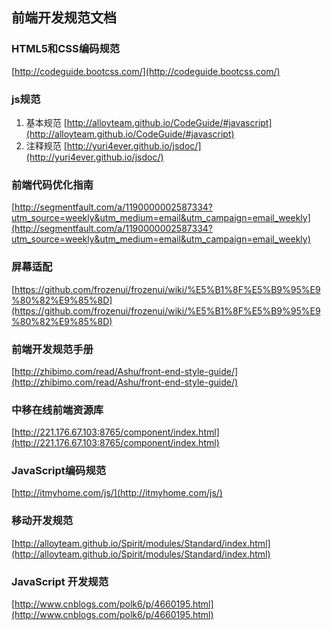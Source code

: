 ## 前端开发规范文档
### HTML5和CSS编码规范
[http://codeguide.bootcss.com/](http://codeguide.bootcss.com/)

### js规范
1. 基本规范
  [http://alloyteam.github.io/CodeGuide/#javascript](http://alloyteam.github.io/CodeGuide/#javascript)
2. 注释规范
  [http://yuri4ever.github.io/jsdoc/](http://yuri4ever.github.io/jsdoc/)

### 前端代码优化指南
[http://segmentfault.com/a/1190000002587334?utm_source=weekly&utm_medium=email&utm_campaign=email_weekly](http://segmentfault.com/a/1190000002587334?utm_source=weekly&utm_medium=email&utm_campaign=email_weekly)

### 屏幕适配
[https://github.com/frozenui/frozenui/wiki/%E5%B1%8F%E5%B9%95%E9%80%82%E9%85%8D](https://github.com/frozenui/frozenui/wiki/%E5%B1%8F%E5%B9%95%E9%80%82%E9%85%8D)

### 前端开发规范手册
[http://zhibimo.com/read/Ashu/front-end-style-guide/](http://zhibimo.com/read/Ashu/front-end-style-guide/)

### 中移在线前端资源库
[http://221.176.67.103:8765/component/index.html](http://221.176.67.103:8765/component/index.html)

### JavaScript编码规范
[http://itmyhome.com/js/](http://itmyhome.com/js/)

### 移动开发规范
[http://alloyteam.github.io/Spirit/modules/Standard/index.html](http://alloyteam.github.io/Spirit/modules/Standard/index.html)

### JavaScript 开发规范
[http://www.cnblogs.com/polk6/p/4660195.html](http://www.cnblogs.com/polk6/p/4660195.html)

